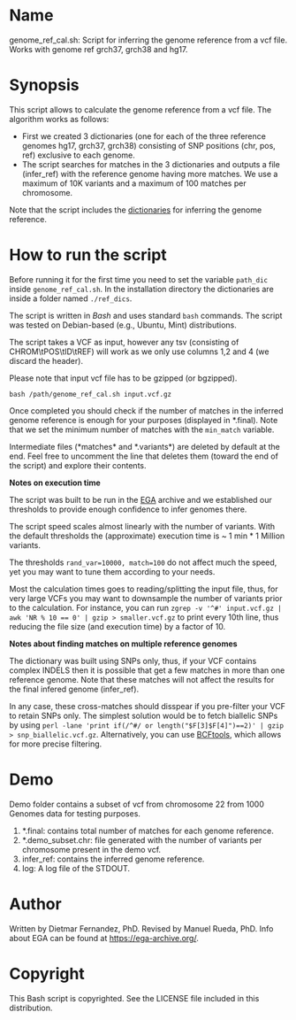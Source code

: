 # Name

genome_ref_cal.sh: Script for inferring the genome reference from a vcf file. Works with genome ref grch37, grch38 and hg17.

# Synopsis

This script allows to calculate the genome reference from a vcf file. The algorithm works as follows:

   *	First we created 3 dictionaries (one for each of the three reference genomes hg17, grch37, grch38) consisting of SNP positions (chr, pos, ref) exclusive to each genome.
   *	The script searches for matches in the 3 dictionaries and outputs a file (infer_ref) with the reference genome having more matches.  We use a maximum of 10K variants and a maximum of 100 matches per chromosome.

Note that the script includes the [dictionaries](https://github.com/mrueda/EGA_genomeref/tree/main/ref_dics) for inferring the genome reference.


# How to run the script

Before running it for the first time you need to set the variable ```path_dic``` inside ```genome_ref_cal.sh```.
In the installation directory the dictionaries are inside a folder named ```./ref_dics```.

The script is written in _Bash_ and uses standard ```bash``` commands. The script was tested on Debian-based (e.g., Ubuntu, Mint) distributions.

The script takes a VCF as input, however any tsv (consisting of CHROM\tPOS\tID\tREF) will work as we only use columns 1,2 and 4 (we discard the header).

Please note that input vcf file has to be gzipped (or bgzipped).


```
bash /path/genome_ref_cal.sh input.vcf.gz
```

Once completed you should check if the number of matches in the inferred genome reference is enough for your purposes (displayed in \*.final). Note that we set the minimum number of matches with the ```min_match``` variable.

Intermediate files (\*matches\* and \*.variants\*) are deleted by default at the end. Feel free to uncomment the line that deletes them (toward the end of the script) and explore their contents. 

**Notes on execution time**

The script was built to be run in the [EGA](https://ega-archive.org) archive and we established our thresholds to provide enough confidence to infer genomes there. 

The script speed scales almost linearly with the number of variants. With the default thresholds the (approximate) execution time is ~ 1 min * 1 Million variants.

The thresholds ```rand_var=10000, match=100``` do not affect much the speed, yet you may want to tune them according to your needs. 

Most the calculation times goes to reading/splitting the input file, thus, for very large VCFs you may want to downsample the number of variants prior to the calculation. For instance, you can run ```zgrep -v '^#' input.vcf.gz | awk 'NR % 10 == 0' | gzip > smaller.vcf.gz``` to print every 10th line, thus reducing the file size (and execution time) by a factor of 10.

**Notes about finding matches on multiple reference genomes**

The dictionary was built using SNPs only, thus, if your VCF contains complex INDELS then it is possible that get a few matches in more than one reference genome. Note that these matches will not affect the results for the final infered genome (infer_ref).

In any case, these cross-matches should disspear if you pre-filter your VCF to retain SNPs only. The simplest solution would be to fetch biallelic SNPs by using ```perl -lane 'print if(/^#/ or length("$F[3]$F[4]")==2)' | gzip > snp_biallelic.vcf.gz```. Alternatively, you can use [BCFtools](http://samtools.github.io/bcftools/bcftools.html), which allows for more precise filtering.


# Demo

Demo folder contains a subset of vcf from chromosome 22 from 1000 Genomes data for testing purposes.

1. \*.final: contains total number of matches for each genome reference.
2. \*.demo_subset.chr: file generated with the number of variants per chromosome present in the demo vcf.
4. infer_ref: contains the inferred genome reference.
5. log: A log file of the STDOUT.

# Author

Written by Dietmar Fernandez, PhD. Revised by Manuel Rueda, PhD. Info about EGA can be found at https://ega-archive.org/.


# Copyright

This Bash script is copyrighted. See the LICENSE file included in this distribution.
